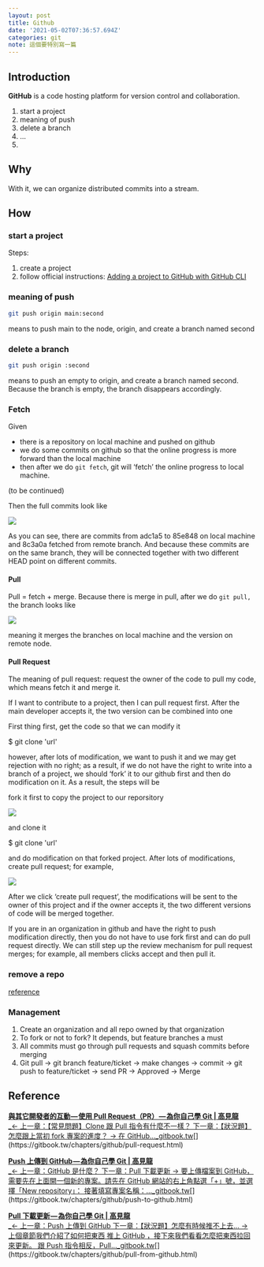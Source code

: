 ```yaml
---
layout: post
title: Github
date: '2021-05-02T07:36:57.694Z'
categories: git
note: 這個要特別寫一篇
---
```


## Introduction

**GitHub** is a code hosting platform for version control and collaboration.

1. start a project
2. meaning of push
3. delete a branch
4. ...
5. 

## Why

With it, we can organize distributed commits into a stream.

## How

### start a project

Steps:

1. create a project
2. follow official instructions: [Adding a project to GitHub with GitHub CLI](https://docs.github.com/en/get-started/importing-your-projects-to-github/importing-source-code-to-github/adding-an-existing-project-to-github-using-the-command-line)

### meaning of push

```bash
git push origin main:second
```

means to push main to the node, origin, and create a branch named second

### delete a branch

```bash
git push origin :second
```

means to push an empty to origin, and create a branch named second. Because the branch is empty, the branch disappears accordingly.

### Fetch

Given

* there is a repository on local machine and pushed on github
* we do some commits on github so that the online progress is more forward than the local machine
* then after we do `git fetch`, git will ‘fetch’ the online progress to local machine.

(to be continued)

Then the full commits look like

![](/Users/chenyongzhe/coding/practice_not_for_github/javascript_practice/medium-to-markdown/medium-export/posts/md_1623056197395/img/1__O1mKn3HJE8CLwy6iti1__qQ.png)

As you can see, there are commits from adc1a5 to 85e848 on local machine and 8c3a0a fetched from remote branch. And because these commits are on the same branch, they will be connected together with two different HEAD point on different commits.

#### Pull

Pull = fetch + merge. Because there is merge in pull, after we do `git pull,` the branch looks like

![](/Users/chenyongzhe/coding/practice_not_for_github/javascript_practice/medium-to-markdown/medium-export/posts/md_1623056197395/img/1__Q1oyPGHGAvu07__OS9IRb9A.png)

meaning it merges the branches on local machine and the version on remote node.

#### Pull Request

The meaning of pull request: request the owner of the code to pull my code, which means fetch it and merge it.

If I want to contribute to a project, then I can pull request first. After the main developer accepts it, the two version can be combined into one

First thing first, get the code so that we can modify it

$ git clone 'url'

however, after lots of modification, we want to push it and we may get rejection with no right; as a result, if we do not have the right to write into a branch of a project, we should ‘fork’ it to our github first and then do modification on it. As a result, the steps will be

fork it first to copy the project to our reporsitory

![](/Users/chenyongzhe/coding/practice_not_for_github/javascript_practice/medium-to-markdown/medium-export/posts/md_1623056197395/img/1__lgHVlwAZmL0dvgF622BD4A.png)

and clone it

$ git clone 'url'

and do modification on that forked project. After lots of modifications, create pull request; for example,

![](/Users/chenyongzhe/coding/practice_not_for_github/javascript_practice/medium-to-markdown/medium-export/posts/md_1623056197395/img/1__VcZSbSXXzCImMp0GnE5GfA.png)

After we click ‘create pull request’, the modifications will be sent to the owner of this project and if the owner accepts it, the two different versions of code will be merged together.

If you are in an organization in github and have the right to push modification directly, then you do not have to use fork first and can do pull request directly. We can still step up the review mechanism for pull request merges; for example, all members clicks accept and then pull it.

### remove a repo

[reference](https://docs.github.com/en/repositories/creating-and-managing-repositories/deleting-a-repository)

### Management

1. Create an organization and all repo owned by that organization
2. To fork or not to fork? It depends, but feature branches a must
3. All commits must go through pull requests and squash commits before merging
4. Git pull -> git branch feature/ticket -> make changes -> commit -> git push to feature/ticket -> send PR -> Approved -> Merge

## Reference

[**與其它開發者的互動 — 使用 Pull Request（PR） — 為你自己學 Git | 高見龍**  
_← 上一章：【常見問題】Clone 跟 Pull 指令有什麼不一樣？ 下一章：【狀況題】怎麼跟上當初 fork 專案的進度？ → 在 GitHub…_gitbook.tw](https://gitbook.tw/chapters/github/pull-request.html "https://gitbook.tw/chapters/github/pull-request.html")[](https://gitbook.tw/chapters/github/pull-request.html)

[**Push 上傳到 GitHub — 為你自己學 Git | 高見龍**  
_← 上一章：GitHub 是什麼？ 下一章：Pull 下載更新 → 要上傳檔案到 GitHub，需要先在上面開一個新的專案。請先在 GitHub 網站的右上角點選「+」號，並選擇「New repository」： 接著填寫專案名稱：…_gitbook.tw](https://gitbook.tw/chapters/github/push-to-github.html "https://gitbook.tw/chapters/github/push-to-github.html")[](https://gitbook.tw/chapters/github/push-to-github.html)

[**Pull 下載更新 — 為你自己學 Git | 高見龍**  
_← 上一章：Push 上傳到 GitHub 下一章：【狀況題】怎麼有時候推不上去… → 上個章節我們介紹了如何把東西 推上 GitHub ，接下來我們看看怎麼把東西拉回來更新。 跟 Push 指令相反，Pull…_gitbook.tw](https://gitbook.tw/chapters/github/pull-from-github.html "https://gitbook.tw/chapters/github/pull-from-github.html")[](https://gitbook.tw/chapters/github/pull-from-github.html)